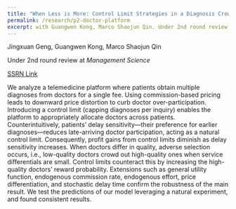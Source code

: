 ```yaml
---
title: "When Less is More: Control Limit Strategies in a Diagnosis Crowdsourcing Platform"
permalink: /research/p2-doctor-platform
excerpt: with Guangwen Kong, Marco Shaojun Qin. Under 2nd round review at _Management_ _Science_
---
```

Jingxuan Geng, Guangwen Kong, Marco Shaojun Qin

Under 2nd round review at _Management_ _Science_

[SSRN Link](https://ssrn.com/abstract=4508590)

We analyze a telemedicine platform where patients obtain multiple diagnoses from doctors for a single fee. Using commission-based pricing leads to downward price distortion to curb doctor over-participation. Introducing a control limit (capping diagnoses per inquiry) enables the platform to appropriately allocate doctors across patients. Counterintuitively, patients’ delay sensitivity—their preference for earlier diagnoses—reduces late-arriving doctor participation, acting as a natural control limit. Consequently, profit gains from control limits diminish as delay sensitivity increases. When doctors differ in quality, adverse selection occurs, i.e., low-quality doctors crowd out high-quality ones when service differentials are small. Control limits counteract this by increasing the high-quality doctors’ reward probability. Extensions such as general utility function, endogenous commission rate, endogenous effort, price differentiation, and stochastic delay time confirm the robustness of the main result. We test the predictions of our model leveraging a natural experiment, and found consistent results.
